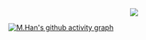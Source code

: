  <div width="100%" align="center">
  <img  src="http://github-profile-summary-cards.vercel.app/api/cards/profile-details?username=ip681&theme=transparent"/>
</div>


 [![M.Han's github activity graph](https://github-readme-activity-graph.vercel.app/graph?username=muslumhanozturk&bg_color=0d1117&color=708090&line=139ae1&point=ffffff&area=true&hide_border=true)](https://github.com/muslumhanozturk/)

